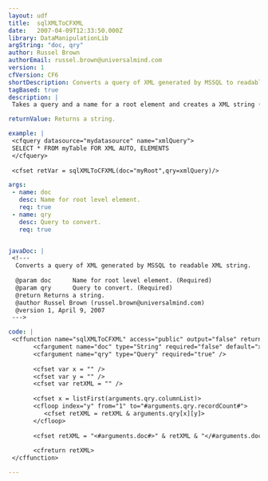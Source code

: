 ```yaml
---
layout: udf
title:  sqlXMLToCFXML
date:   2007-04-09T12:33:50.000Z
library: DataManipulationLib
argString: "doc, qry"
author: Russel Brown
authorEmail: russel.brown@universalmind.com
version: 1
cfVersion: CF6
shortDescription: Converts a query of XML generated by MSSQL to readable XML string.
tagBased: true
description: |
 Takes a query and a name for a root element and creates a XML string (not xmlObject) that can then be used within ColdFusion.  This is conversion only for MSSQL generated XML.

returnValue: Returns a string.

example: |
 <cfquery datasource="mydatasource" name="xmlQuery">
 SELECT * FROM myTable FOR XML AUTO, ELEMENTS
 </cfquery>
 
 <cfset retVar = sqlXMLToCFXML(doc="myRoot",qry=xmlQuery)/>

args:
 - name: doc
   desc: Name for root level element.
   req: true
 - name: qry
   desc: Query to convert.
   req: true


javaDoc: |
 <!---
  Converts a query of XML generated by MSSQL to readable XML string.
  
  @param doc      Name for root level element. (Required)
  @param qry      Query to convert. (Required)
  @return Returns a string. 
  @author Russel Brown (russel.brown@universalmind.com) 
  @version 1, April 9, 2007 
 --->

code: |
 <cffunction name="sqlXMLToCFXML" access="public" output="false" returntype="Any" hint="This function will take a multiple row query result and turn it into a CF XML var.">
       <cfargument name="doc" type="String" required="false" default="xml" />
       <cfargument name="qry" type="Query" required="true" />
 
       <cfset var x = "" />
       <cfset var y = "" />
       <cfset var retXML = "" />
 
       <cfset x = listFirst(arguments.qry.columnList)>
       <cfloop index="y" from="1" to="#arguments.qry.recordCount#">
          <cfset retXML = retXML & arguments.qry[x][y]>
       </cfloop>
 
       <cfset retXML = "<#arguments.doc#>" & retXML & "</#arguments.doc#>">
 
       <cfreturn retXML>
 </cffunction>

---
```


